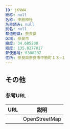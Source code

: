 ```yaml
---
ID: jKVW4
総称: null
名称: 中筋神社
名称読み: null
別名: null
都道府県: 奈良県
区域: 奈良市
緯度: 34.685208
経度: 135.8277017
郵便番号: 6308237
住所: 奈良県奈良市中筋町１３−１
---
```


## その他

### 参考URL

| URL | 説明          |
| --- | ------------- |
|     | OpenStreetMap |

